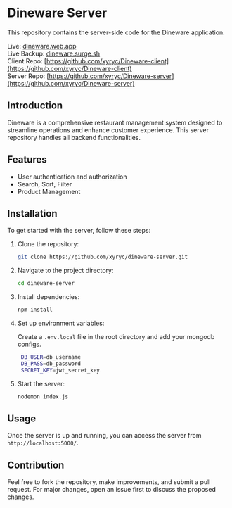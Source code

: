 # Dineware Server

This repository contains the server-side code for the Dineware application.

Live: [dineware.web.app](https://dineware.web.app)  
Live Backup: [dineware.surge.sh](https://dineware.surge.sh)  
Client Repo: [https://github.com/xyryc/Dineware-client](https://github.com/xyryc/Dineware-client)  
Server Repo: [https://github.com/xyryc/Dineware-server](https://github.com/xyryc/Dineware-server)

## Introduction

Dineware is a comprehensive restaurant management system designed to streamline operations and enhance customer experience. This server repository handles all backend functionalities.

## Features

- User authentication and authorization
- Search, Sort, Filter
- Product Management

## Installation

To get started with the server, follow these steps:

1. Clone the repository:
   ```bash
   git clone https://github.com/xyryc/dineware-server.git
   ```
2. Navigate to the project directory:
   ```bash
   cd dineware-server
   ```
3. Install dependencies:
   ```bash
   npm install
   ```
4. Set up environment variables:

   Create a `.env.local` file in the root directory and add your mongodb configs.

   ```bash
    DB_USER=db_username
    DB_PASS=db_password
    SECRET_KEY=jwt_secret_key
   ```

5. Start the server:
   ```bash
   nodemon index.js
   ```

## Usage

Once the server is up and running, you can access the server from `http://localhost:5000/`.

## Contribution

Feel free to fork the repository, make improvements, and submit a pull request. For major changes, open an issue first to discuss the proposed changes.
